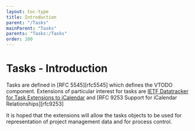 ```yaml
---
layout: toc-type
title: Introduction
parent: "/Tasks"
mainParent: "Tasks"
parents: "Tasks:/Tasks"
order: 100
---
```


# Tasks - Introduction
Tasks are defined in [RFC 5545][rfc5545] which defines the VTODO component. Extensions of particular interest for tasks are  <a href="https://datatracker.ietf.org/doc/draft-ietf-calext-ical-tasks/">IETF Datatracker for Task Extensions to iCalendar</a> and [RFC 9253 Support for iCalendar Relationships][rfc9253]

It is hoped that the extensions will allow the tasks objects to be used for representation of project management data and for process control.

